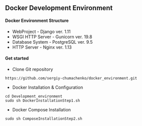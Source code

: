 ## Docker Development Environment
#### Docker Environment Structure
- WebProject - Django ver. 1.11
- WSGI HTTP Server - Gunicorn ver. 19.8
- Database System - PostgreSQL ver. 9.5
- HTTP Server - Nginx ver. 1.13

#### Get started
- Clone Git repository
```
https://github.com/sergiy-chumachenko/docker_environment.git
```
- Docker Installation & Configuration
```
cd Development_environment
sudo sh DockerInstallationStep1.sh
```
- Docker Compose Installation
```
sudo sh ComposeInstallationStep2.sh
```

